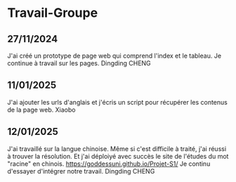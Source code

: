 # Travail-Groupe
## 27/11/2024
J'ai créé un prototype de page web qui comprend l'index et le tableau. Je continue à travail sur les pages. 
Dingding CHENG

## 11/01/2025
J'ai ajouter les urls d'anglais et j'écris un script pour récupérer les contenus de la page web.
Xiaobo

## 12/01/2025
J'ai travaillé sur la langue chinoise. Même si c'est difficile à traité, j'ai réussi à trouver la résolution.
Et j'ai déploiyé avec succès le site de l'études du mot "racine" en chinois. 
https://goddessuni.github.io/Projet-S1/
Je continu d'essayer d'intégrer notre travail.
Dingding CHENG
